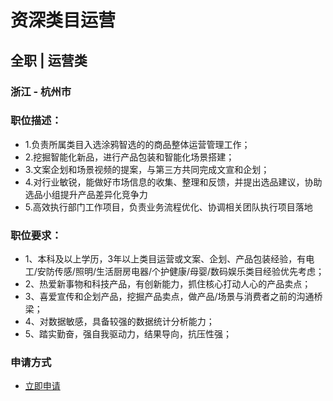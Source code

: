 
# 资深类目运营
## 全职  |  运营类
### 浙江 - 杭州市

### 职位描述：
- 1.负责所属类目入选涂鸦智选的的商品整体运营管理工作；
- 2.挖掘智能化新品，进行产品包装和智能化场景搭建；
- 3.文案企划和场景视频的提案，与第三方共同完成文宣和企划；
- 4.对行业敏锐，能做好市场信息的收集、整理和反馈，并提出选品建议，协助选品小组提升产品差异化竞争力
- 5.高效执行部门工作项目，负责业务流程优化、协调相关团队执行项目落地

### 职位要求：
- 1、本科及以上学历，3年以上类目运营或文案、企划、产品包装经验，有电工/安防传感/照明/生活厨房电器/个护健康/母婴/数码娱乐类目经验优先考虑；
- 2、热爱新事物和科技产品，有创新能力，抓住核心打动人心的产品卖点；
- 3、喜爱宣传和企划产品，挖掘产品卖点，做产品/场景与消费者之前的沟通桥梁；
- 4、对数据敏感，具备较强的数据统计分析能力；
- 5、踏实勤奋，强自我驱动力，结果导向，抗压性强；
### 申请方式
- <a href="mailto:hr@tuya.com?subject=求职简历-资深类目运营-来自GitHub">立即申请</a>
